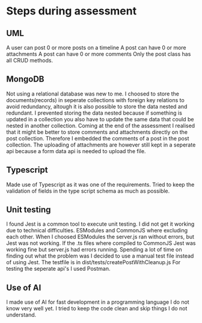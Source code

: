 # Steps during assessment

## UML

A user can post 0 or more posts on a timeline
A post can have 0 or more attachments
A post can have 0 or more comments
Only the post class has all CRUD methods.

## MongoDB

Not using a relational database was new to me. I choosed to store the documents(records) in seperate collections with foreign key relations to avoid redundancy, altough it is also possible to store the data nested and redundant. I prevented storing the data nested because if something is updated in a collection you also have to update the same data that could be nested in another collection. Coming at the end of the assessment I realised that it might be better to store comments and attachments directly on the post collection. Therefore I embedded the comments of a post in the post collection. The uploading of attachments are however still kept in a seperate api because a form data api is needed to upload the file.

## Typescript

Made use of Typescript as it was one of the requirements.
Tried to keep the validation of fields in the type script schema as much as possible.

## Unit testing

I found Jest is a common tool to execute unit testing. I did not get it working due to technical difficulties. ESModules and CommonJS where excluding each other. When I choosed ESModules the server.js ran without errors, but Jest was not working. If the .ts files where compiled to CommonJS Jest was working fine but server.js had errors running. Spending a lot of time on finding out what the problem was I decided to use a manual test file instead of using Jest. The testfile is in dist/tests/createPostWithCleanup.js
For testing the seperate api's I used Postman.

## Use of AI

I made use of AI for fast development in a programming language I do not know very well yet. I tried to keep the code clean and skip things I do not understand.
